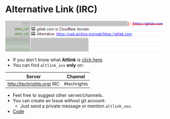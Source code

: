 # Alternative Link (IRC)


![](../../image/altlink_sample_irc.jpg)


- If you don't know what **Altlink** is [click here](../../subfiles/service.altlink.md).
- You can find `altlink_xxx` **only** on:


| Server | Channel |
| -- | -- |
| http://techrights.org/ IRC | #techrights |


- Feel free to suggest other server/channels.
- You can create an Issue without git account.
  - Just send a private message _or_ mention `altlink_xxx`.
- [Code](code.php)
